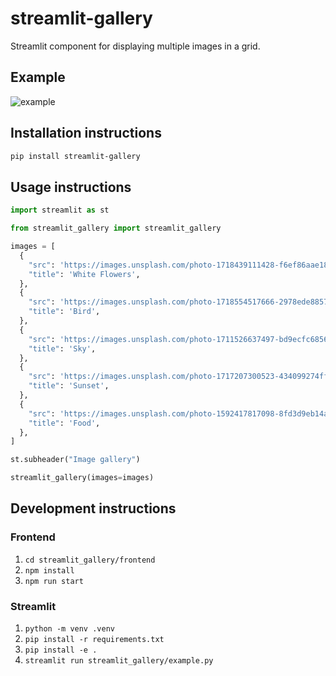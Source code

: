 # streamlit-gallery

Streamlit component for displaying multiple images in a grid.

## Example

![example](https://github.com/virtUOS/streamlit-gallery/assets/44410838/678bb69a-a20b-4749-bdb7-79b3eeec1ee0)

## Installation instructions

```sh
pip install streamlit-gallery
```

## Usage instructions

```python
import streamlit as st

from streamlit_gallery import streamlit_gallery

images = [
  {
    "src": 'https://images.unsplash.com/photo-1718439111428-f6ef86aae18d',
    "title": 'White Flowers',
  },
  {
    "src": 'https://images.unsplash.com/photo-1718554517666-2978ede88574',
    "title": 'Bird',
  },
  {
    "src": 'https://images.unsplash.com/photo-1711526637497-bd9ecfc68567',
    "title": 'Sky',
  },
  {
    "src": 'https://images.unsplash.com/photo-1717207300523-434099274ff0',
    "title": 'Sunset',
  },
  {
    "src": 'https://images.unsplash.com/photo-1592417817098-8fd3d9eb14a5',
    "title": 'Food',
  },
]

st.subheader("Image gallery")

streamlit_gallery(images=images)
```

## Development instructions

### Frontend

1. `cd streamlit_gallery/frontend`
2. `npm install`
3. `npm run start`

### Streamlit

1. `python -m venv .venv`
2. `pip install -r requirements.txt`
3. `pip install -e .`
4. `streamlit run streamlit_gallery/example.py`

